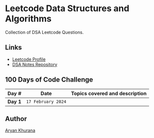 # Leetcode Data Structures and Algorithms

Collection of DSA Leetcode Questions.

## Links
- [Leetcode Profile](https://leetcode.com/AryanK1511/)
- [DSA Notes Repository](https://github.com/AryanK1511/Data-Structures-and-Algorithms-in-Python)

## 100 Days of Code Challenge

|Day #|Date|Topics covered and description|
|---|---|---|
|**Day 1**|`17 February 2024`||

## Author
[Aryan Khurana](https://github.com/AryanK1511)